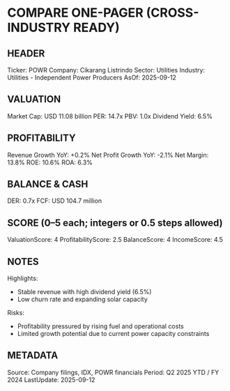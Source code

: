 # COMPARE ONE-PAGER (CROSS-INDUSTRY READY)

## HEADER
Ticker: POWR
Company: Cikarang Listrindo
Sector: Utilities
Industry: Utilities - Independent Power Producers
AsOf: 2025-09-12

## VALUATION
Market Cap: USD 11.08 billion
PER: 14.7x
PBV: 1.0x
Dividend Yield: 6.5%

## PROFITABILITY
Revenue Growth YoY: +0.2%
Net Profit Growth YoY: -2.1%
Net Margin: 13.8%
ROE: 10.6%
ROA: 6.3%

## BALANCE & CASH
DER: 0.7x
FCF: USD 104.7 million

## SCORE (0–5 each; integers or 0.5 steps allowed)
ValuationScore: 4
ProfitabilityScore: 2.5
BalanceScore: 4
IncomeScore: 4.5

## NOTES
Highlights:
- Stable revenue with high dividend yield (6.5%)
- Low churn rate and expanding solar capacity

Risks:
- Profitability pressured by rising fuel and operational costs
- Limited growth potential due to current power capacity constraints

## METADATA
Source: Company filings, IDX, POWR financials
Period: Q2 2025 YTD / FY 2024
LastUpdate: 2025-09-12
